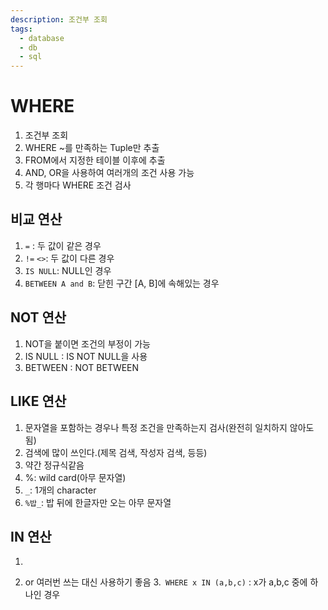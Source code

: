```yaml
---
description: 조건부 조회
tags:
  - database
  - db
  - sql
---
```

# WHERE
1. 조건부 조회
2. WHERE ~를 만족하는 Tuple만 추출
3. FROM에서 지정한 테이블 이후에 추출
4. AND, OR을 사용하여 여러개의 조건 사용 가능
5. 각 행마다 WHERE 조건 검사
## 비교 연산
1. `=` : 두 값이 같은 경우
2. `!=`  `<>`: 두 값이 다른 경우
3. `IS NULL`: NULL인 경우
4. `BETWEEN A and B`: 닫힌 구간 [A, B]에 속해있는 경우
## NOT 연산
1. NOT을 붙이면 조건의 부정이 가능
2. IS NULL : IS NOT NULL을 사용
3. BETWEEN : NOT BETWEEN
## LIKE 연산
1. 문자열을 포함하는 경우나 특정 조건을 만족하는지 검사(완전히 일치하지 않아도 됨)
2. 검색에 많이 쓰인다.(제목 검색, 작성자 검색, 등등)
3. 약간 정규식같음
4. %: wild card(아무 문자열)
5. `_`: 1개의 character
6. `%밥_`: 밥 뒤에 한글자만 오는 아무 문자열

## IN 연산
1. ~~~ 중에 하나를 만족하는 경우
2. or 여러번 쓰는 대신 사용하기 좋음
3.` WHERE x IN (a,b,c)` : x가 a,b,c 중에 하나인 경우